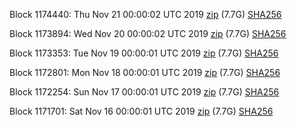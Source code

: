 Block 1174440: Thu Nov 21 00:00:02 UTC 2019 [zip](https://dash-bootstrap.ams3.digitaloceanspaces.com/mainnet/2019-11-21/bootstrap.dat.zip) (7.7G) [SHA256](https://dash-bootstrap.ams3.digitaloceanspaces.com/mainnet/2019-11-21/sha256.txt)

Block 1173894: Wed Nov 20 00:00:02 UTC 2019 [zip](https://dash-bootstrap.ams3.digitaloceanspaces.com/mainnet/2019-11-20/bootstrap.dat.zip) (7.7G) [SHA256](https://dash-bootstrap.ams3.digitaloceanspaces.com/mainnet/2019-11-20/sha256.txt)

Block 1173353: Tue Nov 19 00:00:01 UTC 2019 [zip](https://dash-bootstrap.ams3.digitaloceanspaces.com/mainnet/2019-11-19/bootstrap.dat.zip) (7.7G) [SHA256](https://dash-bootstrap.ams3.digitaloceanspaces.com/mainnet/2019-11-19/sha256.txt)

Block 1172801: Mon Nov 18 00:00:01 UTC 2019 [zip](https://dash-bootstrap.ams3.digitaloceanspaces.com/mainnet/2019-11-18/bootstrap.dat.zip) (7.7G) [SHA256](https://dash-bootstrap.ams3.digitaloceanspaces.com/mainnet/2019-11-18/sha256.txt)

Block 1172254: Sun Nov 17 00:00:01 UTC 2019 [zip](https://dash-bootstrap.ams3.digitaloceanspaces.com/mainnet/2019-11-17/bootstrap.dat.zip) (7.7G) [SHA256](https://dash-bootstrap.ams3.digitaloceanspaces.com/mainnet/2019-11-17/sha256.txt)

Block 1171701: Sat Nov 16 00:00:01 UTC 2019 [zip](https://dash-bootstrap.ams3.digitaloceanspaces.com/mainnet/2019-11-16/bootstrap.dat.zip) (7.7G) [SHA256](https://dash-bootstrap.ams3.digitaloceanspaces.com/mainnet/2019-11-16/sha256.txt)
